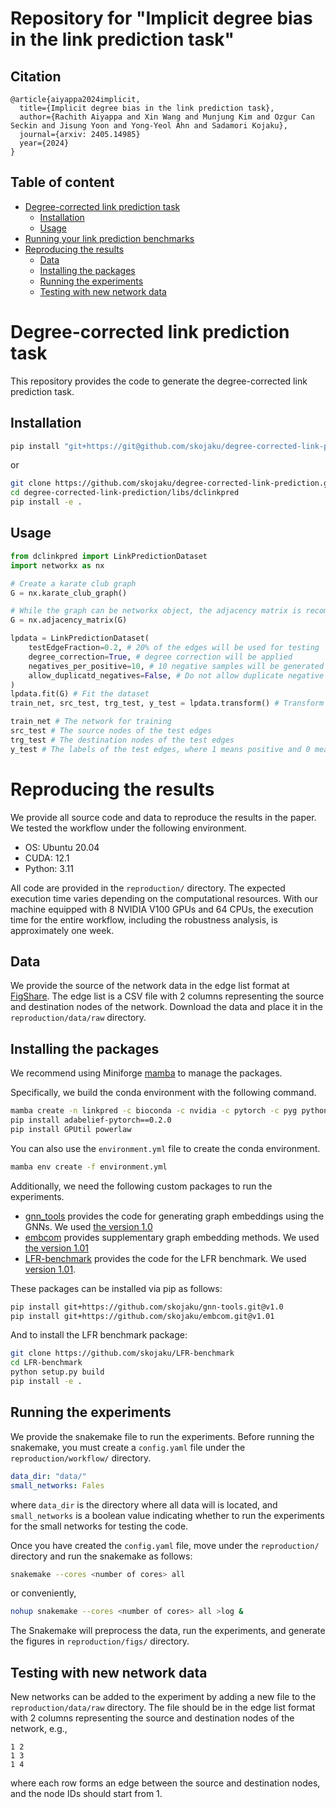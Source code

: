 # Repository for "Implicit degree bias in the link prediction task"

## Citation
```
@article{aiyappa2024implicit,
  title={Implicit degree bias in the link prediction task},
  author={Rachith Aiyappa and Xin Wang and Munjung Kim and Ozgur Can Seckin and Jisung Yoon and Yong-Yeol Ahn and Sadamori Kojaku},
  journal={arxiv: 2405.14985}
  year={2024}
}
```

## Table of content

- [Degree-corrected link prediction task](#degree-corrected-link-prediction-task)
  - [Installation](#installation)
  - [Usage](#usage)
- [Running your link prediction benchmarks](#running-your-link-prediction-benchmarks)
- [Reproducing the results](#reproducing-the-results)
  - [Data](#data)
  - [Installing the packages](#installing-the-packages)
  - [Running the experiments](#running-the-experiments)
  - [Testing with new network data](#testing-with-new-network-data)


# Degree-corrected link prediction task

This repository provides the code to generate the degree-corrected link prediction task.
## Installation
```bash
pip install "git+https://git@github.com/skojaku/degree-corrected-link-prediction.git#subdirectory=libs/dclinkpred&egg=dclinkpred"
```
or
```bash
git clone https://github.com/skojaku/degree-corrected-link-prediction.git
cd degree-corrected-link-prediction/libs/dclinkpred
pip install -e .
```

## Usage

```python
from dclinkpred import LinkPredictionDataset
import networkx as nx

# Create a karate club graph
G = nx.karate_club_graph()

# While the graph can be networkx object, the adjacency matrix is recommended for the efficiency
G = nx.adjacency_matrix(G)

lpdata = LinkPredictionDataset(
    testEdgeFraction=0.2, # 20% of the edges will be used for testing
    degree_correction=True, # degree correction will be applied
    negatives_per_positive=10, # 10 negative samples will be generated for each positive sample
    allow_duplicatd_negatives=False, # Do not allow duplicate negative edges
)
lpdata.fit(G) # Fit the dataset
train_net, src_test, trg_test, y_test = lpdata.transform() # Transform the dataset

train_net # The network for training
src_test # The source nodes of the test edges
trg_test # The destination nodes of the test edges
y_test # The labels of the test edges, where 1 means positive and 0 means negative
```

# Reproducing the results

We provide all source code and data to reproduce the results in the paper. We tested the workflow under the following environment.
- OS: Ubuntu 20.04
- CUDA: 12.1
- Python: 3.11

All code are provided in the `reproduction/` directory. The expected execution time varies depending on the computational resources. With our machine equipped with 8 NVIDIA V100 GPUs and 64 CPUs, the execution time for the entire workflow, including the robustness analysis, is approximately one week.

## Data

We provide the source of the network data in the edge list format at [FigShare](https://figshare.com/projects/Implicit_degree_bias_in_the_link_prediction_task/205432).
The edge list is a CSV file with 2 columns representing the source and destination nodes of the network.
Download the data and place it in the `reproduction/data/raw` directory.

## Installing the packages

We recommend using Miniforge [mamba](https://github.com/conda-forge/miniforge) to manage the packages.

Specifically, we build the conda environment with the following command.
```bash
mamba create -n linkpred -c bioconda -c nvidia -c pytorch -c pyg python=3.11 cuda-version=12.1 pytorch torchvision torchaudio pytorch-cuda=12.1 snakemake graph-tool scikit-learn numpy==1.23.5 numba scipy==1.10.1 pandas polars networkx seaborn matplotlib gensim ipykernel tqdm black faiss-gpu pyg pytorch-sparse python-igraph -y
pip install adabelief-pytorch==0.2.0
pip install GPUtil powerlaw
```
You can also use the `environment.yml` file to create the conda environment.
```bash
mamba env create -f environment.yml
```

Additionally, we need the following custom packages to run the experiments.
- [gnn_tools](https://github.com/skojaku/gnn-tools) provides the code for generating graph embeddings using the GNNs. We used [the version 1.0](https://github.com/skojaku/gnn-tools/releases/tag/v1.0)
- [embcom](https://github.com/skojaku/embcom) provides supplementary graph embedding methods. We used [the version 1.01](https://github.com/skojaku/embcom/releases/tag/v1.01)
- [LFR-benchmark](https://github.com/skojaku/LFR-benchmark) provides the code for the LFR benchmark. We used [version 1.01](https://github.com/skojaku/LFR-benchmark/releases/tag/v1.01).

These packages can be installed via pip as follows:
```bash
pip install git+https://github.com/skojaku/gnn-tools.git@v1.0
pip install git+https://github.com/skojaku/embcom.git@v1.01
```
And to install the LFR benchmark package:
```bash
git clone https://github.com/skojaku/LFR-benchmark
cd LFR-benchmark
python setup.py build
pip install -e .
```

## Running the experiments

We provide the snakemake file to run the experiments. Before running the snakemake, you must create a `config.yaml` file under the `reproduction/workflow/` directory.
```yaml
data_dir: "data/"
small_networks: Fales
```
where `data_dir` is the directory where all data will is located, and `small_networks` is a boolean value indicating whether to run the experiments for the small networks for testing the code.


Once you have created the `config.yaml` file, move under the `reproduction/` directory and run the snakemake as follows:
```bash
snakemake --cores <number of cores> all
```
or conveniently,
```bash
nohup snakemake --cores <number of cores> all >log &
```
The Snakemake will preprocess the data, run the experiments, and generate the figures in `reproduction/figs/` directory.

## Testing with new network data

New networks can be added to the experiment by adding a new file to the `reproduction/data/raw` directory.
The file should be in the edge list format with 2 columns representing the source and destination nodes of the network, e.g.,
```csv
1 2
1 3
1 4
```
where each row forms an edge between the source and destination nodes, and the node IDs should start from 1.
